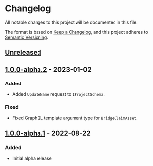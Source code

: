 # Changelog

All notable changes to this project will be documented in this file.

The format is based on [Keep a Changelog](https://keepachangelog.com/en/1.0.0/),
and this project adheres to [Semantic Versioning](https://semver.org/spec/v2.0.0.html).

## [Unreleased]

## [1.0.0-alpha.2] - 2023-01-02

### Added

- Added `UpdateName` request to `IProjectSchema`.

### Fixed

- Fixed GraphQL template argument type for `BridgeClaimAsset`.

## [1.0.0-alpha.1] - 2022-08-22

### Added

- Initial alpha release

[Unreleased]: https://github.com/enjin/enjin-unreal-sdk/compare/v1.0.0-alpha.1...HEAD

[1.0.0-alpha.2]: https://github.com/enjin/enjin-unreal-sdk/compare/v1.0.0-alpha.1...v1.0.0-alpha.2

[1.0.0-alpha.1]: https://github.com/enjin/enjin-unreal-sdk/releases/tag/v1.0.0-alpha.1
